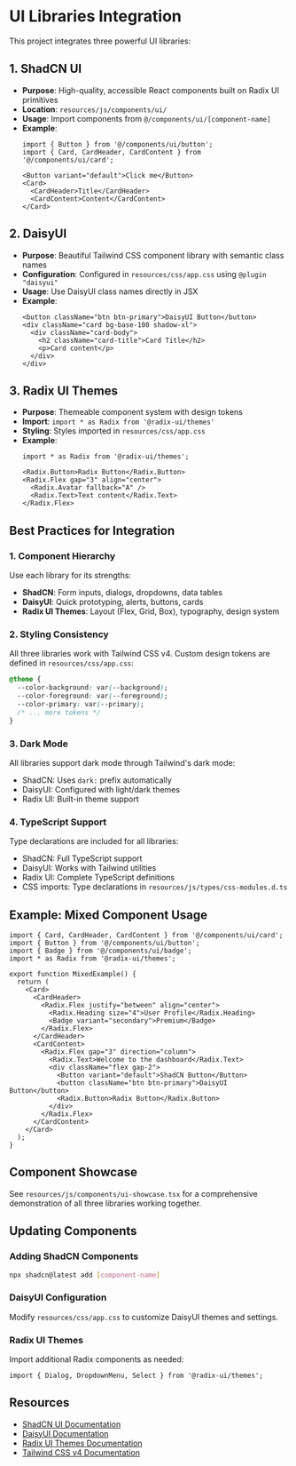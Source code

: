 # UI Libraries Integration

This project integrates three powerful UI libraries:

## 1. ShadCN UI
- **Purpose**: High-quality, accessible React components built on Radix UI primitives
- **Location**: `resources/js/components/ui/`
- **Usage**: Import components from `@/components/ui/[component-name]`
- **Example**:
  ```tsx
  import { Button } from '@/components/ui/button';
  import { Card, CardHeader, CardContent } from '@/components/ui/card';
  
  <Button variant="default">Click me</Button>
  <Card>
    <CardHeader>Title</CardHeader>
    <CardContent>Content</CardContent>
  </Card>
  ```

## 2. DaisyUI
- **Purpose**: Beautiful Tailwind CSS component library with semantic class names
- **Configuration**: Configured in `resources/css/app.css` using `@plugin "daisyui"`
- **Usage**: Use DaisyUI class names directly in JSX
- **Example**:
  ```tsx
  <button className="btn btn-primary">DaisyUI Button</button>
  <div className="card bg-base-100 shadow-xl">
    <div className="card-body">
      <h2 className="card-title">Card Title</h2>
      <p>Card content</p>
    </div>
  </div>
  ```

## 3. Radix UI Themes
- **Purpose**: Themeable component system with design tokens
- **Import**: `import * as Radix from '@radix-ui/themes'`
- **Styling**: Styles imported in `resources/css/app.css`
- **Example**:
  ```tsx
  import * as Radix from '@radix-ui/themes';
  
  <Radix.Button>Radix Button</Radix.Button>
  <Radix.Flex gap="3" align="center">
    <Radix.Avatar fallback="A" />
    <Radix.Text>Text content</Radix.Text>
  </Radix.Flex>
  ```

## Best Practices for Integration

### 1. Component Hierarchy
Use each library for its strengths:
- **ShadCN**: Form inputs, dialogs, dropdowns, data tables
- **DaisyUI**: Quick prototyping, alerts, buttons, cards
- **Radix UI Themes**: Layout (Flex, Grid, Box), typography, design system

### 2. Styling Consistency
All three libraries work with Tailwind CSS v4. Custom design tokens are defined in `resources/css/app.css`:

```css
@theme {
  --color-background: var(--background);
  --color-foreground: var(--foreground);
  --color-primary: var(--primary);
  /* ... more tokens */
}
```

### 3. Dark Mode
All libraries support dark mode through Tailwind's dark mode:
- ShadCN: Uses `dark:` prefix automatically
- DaisyUI: Configured with light/dark themes
- Radix UI: Built-in theme support

### 4. TypeScript Support
Type declarations are included for all libraries:
- ShadCN: Full TypeScript support
- DaisyUI: Works with Tailwind utilities
- Radix UI: Complete TypeScript definitions
- CSS imports: Type declarations in `resources/js/types/css-modules.d.ts`

## Example: Mixed Component Usage

```tsx
import { Card, CardHeader, CardContent } from '@/components/ui/card';
import { Button } from '@/components/ui/button';
import { Badge } from '@/components/ui/badge';
import * as Radix from '@radix-ui/themes';

export function MixedExample() {
  return (
    <Card>
      <CardHeader>
        <Radix.Flex justify="between" align="center">
          <Radix.Heading size="4">User Profile</Radix.Heading>
          <Badge variant="secondary">Premium</Badge>
        </Radix.Flex>
      </CardHeader>
      <CardContent>
        <Radix.Flex gap="3" direction="column">
          <Radix.Text>Welcome to the dashboard</Radix.Text>
          <div className="flex gap-2">
            <Button variant="default">ShadCN Button</Button>
            <button className="btn btn-primary">DaisyUI Button</button>
            <Radix.Button>Radix Button</Radix.Button>
          </div>
        </Radix.Flex>
      </CardContent>
    </Card>
  );
}
```

## Component Showcase

See `resources/js/components/ui-showcase.tsx` for a comprehensive demonstration of all three libraries working together.

## Updating Components

### Adding ShadCN Components
```bash
npx shadcn@latest add [component-name]
```

### DaisyUI Configuration
Modify `resources/css/app.css` to customize DaisyUI themes and settings.

### Radix UI Themes
Import additional Radix components as needed:
```tsx
import { Dialog, DropdownMenu, Select } from '@radix-ui/themes';
```

## Resources

- [ShadCN UI Documentation](https://ui.shadcn.com)
- [DaisyUI Documentation](https://daisyui.com)
- [Radix UI Themes Documentation](https://www.radix-ui.com/themes)
- [Tailwind CSS v4 Documentation](https://tailwindcss.com)
